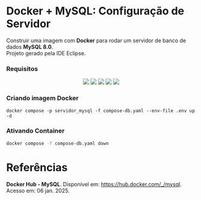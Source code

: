 # Docker + MySQL: Configuração de Servidor

Construir uma imagem com **Docker** para rodar um servidor de banco de dados **MySQL 8.0**.
<br>Projeto gerado pela IDE Eclipse.


### Requisitos

<p align="center">
	<img loading="lazy" src="https://img.shields.io/badge/Eclipse-v2023--06-blue?logo=eclipse"/>
	<img loading="lazy" src="https://img.shields.io/badge/MySQL-v8.0-blue?logo=mysql"/>
	<img loading="lazy" src="https://img.shields.io/badge/Java-v17-blue?logo=openjdk"/>
	<img loading="lazy" src="https://img.shields.io/badge/Git-v2.43.0-blue?logo=git"/>
	<img loading="lazy" src="https://img.shields.io/badge/Docker-v27.3.1-blue?logo=docker"/>
</p>

### Criando imagem Docker

```
docker compose -p servidor_mysql -f compose-db.yaml --env-file .env up -d
```
### Ativando Container 

```bash
docker compose -f compose-db.yaml down
```


# Referências

**Docker Hub - MySQL**. Disponível em: <https://hub.docker.com/_/mysql>. Acesso em: 06 jan. 2025.